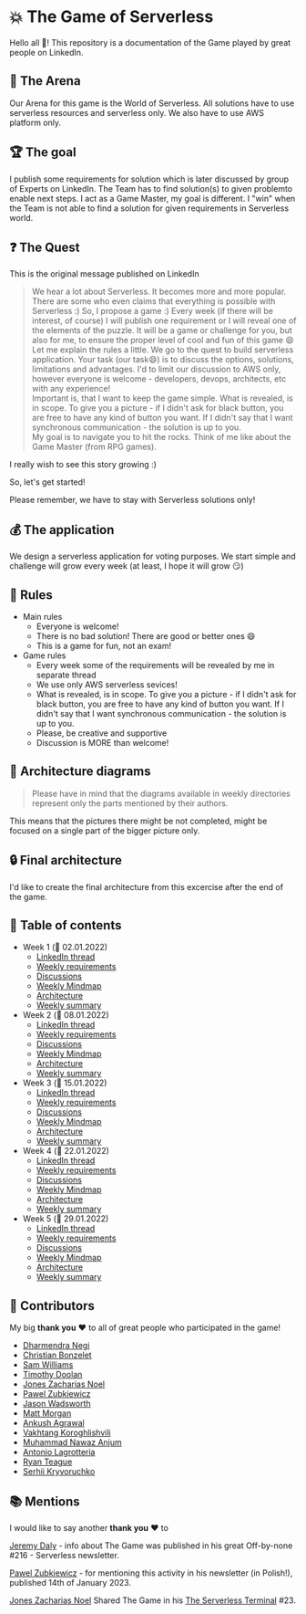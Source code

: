 # :boom: The Game of Serverless

Hello all :wave:! This repository is a documentation of the Game played by great people on LinkedIn.

## :circus_tent: The Arena

Our Arena for this game is the World of Serverless. All solutions have to use serverless resources and serverless only. We also have to use AWS platform only.

## :trophy: The goal

I publish some requirements for solution which is later discussed by group of Experts on LinkedIn. The Team has to find solution(s) to given problemto enable next steps. I act as a Game Master, my goal is different. I "win" when the Team is not able to find a solution for given requirements in Serverless world.

## :question: The Quest

This is the original message published on LinkedIn

>We hear a lot about Serverless. It becomes more and more popular. There are some who even claims that everything is possible with Serverless :) So, I propose a game :) Every week (if there will be interest, of course) I will publish one requirement or I will reveal one of the elements of the puzzle. It will be a game or challenge for you, but also for me, to ensure the proper level of cool and fun of this game :smile:  
Let me explain the rules a little. We go to the quest to build serverless application. Your task (our task:smile:) is to discuss the options, solutions, limitations and advantages. I'd to limit our discussion to AWS only, however everyone is welcome - developers, devops, architects, etc with any experience!  
Important is, that I want to keep the game simple. What is revealed, is in scope. To give you a picture - if I didn't ask for black button, you are free to have any kind of button you want. If I didn't say that I want synchronous communication - the solution is up to you.  
My goal is to navigate you to hit the rocks. Think of me like about the Game Master (from RPG games).

I really wish to see this story growing :)

So, let's get started!

Please remember, we have to stay with Serverless solutions only!

## :moneybag: The application

We design a serverless application for voting purposes. We start simple and challenge will grow every week (at least, I hope it will grow :smirk:)

## :scroll: Rules

* Main rules
  * Everyone is welcome!
  * There is no bad solution! There are good or better ones :smile:
  * This is a game for fun, not an exam!
* Game rules
  * Every week some of the requirements will be revealed by me in separate thread
  * We use only AWS serverless sevices!
  * What is revealed, is in scope. To give you a picture - if I didn't ask for black button, you are free to have any kind of button you want. If I didn't say that I want synchronous communication - the solution is up to you.
  * Please, be creative and supportive
  * Discussion is MORE than welcome!

## :triangular_ruler: Architecture diagrams

> Please have in mind that the diagrams available in weekly directories represent only the parts mentioned by their authors.

This means that the pictures there might be not completed, might be focused on a single part of the bigger picture only.

## :lock: Final architecture

I'd like to create the final architecture from this excercise after the end of the game.

## :notebook_with_decorative_cover: Table of contents

* Week 1 (:date: 02.01.2022)
  * [LinkedIn thread](week01/README.md#thread)
  * [Weekly requirements](week01/README.md#requirements)
  * [Discussions](week01/README.md#discussions)
  * [Weekly Mindmap](week01/assets/week1-map.png)
  * [Architecture](week01/README.md#architecture)
  * [Weekly summary](week01/README.md#statistics)
* Week 2 (:date: 08.01.2022)
  * [LinkedIn thread](week02/README.md#thread)
  * [Weekly requirements](week02/README.md#requirements)
  * [Discussions](week02/README.md#discussions)
  * [Weekly Mindmap](week02/assets/week2-map.png)
  * [Architecture](week02/README.md#architecture)
  * [Weekly summary](week02/README.md#statistics)
* Week 3 (:date: 15.01.2022)
  * [LinkedIn thread](week03/README.md#thread)
  * [Weekly requirements](week03/README.md#requirements)
  * [Discussions](week03/README.md#discussions)
  * [Weekly Mindmap](week03/assets/week3-map.png)
  * [Architecture](week03/README.md#architecture)
  * [Weekly summary](week03/README.md#statistics)
* Week 4 (:date: 22.01.2022)
  * [LinkedIn thread](week04/README.md#thread)
  * [Weekly requirements](week04/README.md#requirements)
  * [Discussions](week04/README.md#discussions)
  * [Weekly Mindmap](week04/assets/week4-map.png)
  * [Architecture](week04/README.md#architecture)
  * [Weekly summary](week04/README.md#statistics)
* Week 5 (:date: 29.01.2022)
  * [LinkedIn thread](week05/README.md#thread)
  * [Weekly requirements](week05/README.md#requirements)
  * [Discussions](week05/README.md#discussions)
  * [Weekly Mindmap](week05/assets/week5-map.png)
  * [Architecture](week05/README.md#architecture)
  * [Weekly summary](week05/README.md#statistics)

## :pray: Contributors

My big **thank you** :heart: to all of great people who participated in the game!

* [Dharmendra Negi](https://www.linkedin.com/in/dharmendra-negi/)
* [Christian Bonzelet](https://www.linkedin.com/in/christian-bonzelet/)
* [Sam Williams](https://www.linkedin.com/in/sam-complete-coding/)
* [Timothy Doolan](https://www.linkedin.com/in/ACoAABjSM6cBgiZpfC7TZLTXr2tc_sXG_Tq8i2g)
* [Jones Zacharias Noel](https://www.linkedin.com/in/jones-zachariah-noel-n/)
* [Pawel Zubkiewicz](https://www.linkedin.com/in/ACoAAACZMKoBHmBOS0ksa1PtgHxMfyjP1yeOQLk)
* [Jason Wadsworth](https://www.linkedin.com/in/ACoAAADEq98BpohUhakWXxGp2dyU-NE9Dp3VfgY)
* [Matt Morgan](https://www.linkedin.com/in/ACoAAABAC-gBZV7I527cX2-geu5BXgr1qG768m8)
* [Ankush Agrawal](https://www.linkedin.com/in/ACoAACBTz04B_uCDEj8yqGPjXPn2MHHNRrW3D8w)
* [Vakhtang Koroghlishvili](https://www.linkedin.com/in/ACoAAA1smg0B8hYL0ebmFhHPCJipWc06yG06_Xk)
* [Muhammad Nawaz Anjum](https://www.linkedin.com/in/ACoAAANom3AB7iN_YPN-BBYYOSzVETdC84ftcSE)
* [Antonio Lagrotteria](https://www.linkedin.com/in/lagrotteria/)
* [Ryan Teague](https://www.linkedin.com/in/ACoAAAYxuqMBEMbm9yccSaZ5pVTtnVgFAqBZv6M)
* [Serhii Kryvoruchko](https://www.linkedin.com/in/ACoAABe9YbABCjMXP2oQco7X6eq7yWcUZgCO0Ao)

## :books: Mentions

I would like to say another **thank you** :heart: to

[Jeremy Daly](https://www.linkedin.com/in/ACoAAAJHYKcBDiz0VUy-_e2j6c4z3nDBHC1EN2o) - info about The Game was published in his great Off-by-none #216 - Serverless newsletter.

[Pawel Zubkiewicz](https://www.linkedin.com/in/ACoAAACZMKoBHmBOS0ksa1PtgHxMfyjP1yeOQLk) - for mentioning this activity in his newsletter (in Polish!), published 14th of January 2023.

[Jones Zacharias Noel](https://www.linkedin.com/in/jones-zachariah-noel-n/) Shared The Game in his [The Serverless Terminal](https://everythingawsserverless.substack.com/p/a-lot-in-pipe-for-2023-issue-23) #23.
